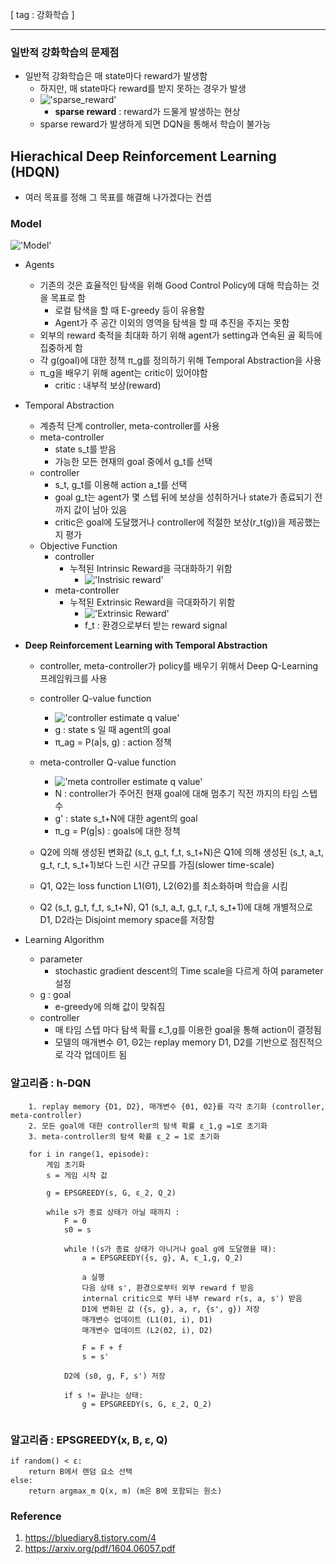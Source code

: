 [ tag : 강화학습 ]

--- 


### 일반적 강화학습의 문제점
- 일반적 강화학습은 매 state마다 reward가 발생함
    - 하지만, 매 state마다 reward를 받지 못하는 경우가 발생
    - !['sparse_reward'](http://10.231.238.12:31111/smlee/rl-tutorial/raw/master/asset/img/hdqn_sparse_reward.png)
        - **sparse reward** : reward가 드물게 발생하는 현상
    - sparse reward가 발생하게 되면 DQN을 통해서 학습이 불가능

## Hierachical Deep Reinforcement Learning (HDQN)
- 여러 목표를 정해 그 목표를 해결해 나가겠다는 컨셉

### Model

!['Model'](http://10.231.238.12:31111/smlee/rl-tutorial/raw/master/asset/img/09_fig_01.PNG)

- Agents
    - 기존의 것은 효율적인 탐색을 위해 Good Control Policy에 대해 학습하는 것을 목표로 함
        - 로컬 탐색을 할 때 E-greedy 등이 유용함
        - Agent가 주 공간 이외의 영역을 탐색을 할 때 추진을 주지는 못함
    - 외부의 reward 축적을 최대화 하기 위해 agent가 setting과 연속된 골 획득에 집중하게 함
    - 각 g(goal)에 대한 정책 π_g를 정의하기 위해 Temporal Abstraction을 사용
    - π_g을 배우기 위해 agent는 critic이 있어야함
        - critic : 내부적 보상(reward)

- Temporal Abstraction
    - 계층적 단계 controller, meta-controller를 사용
    - meta-controller
        - state s_t를 받음
        - 가능한 모든 현재의 goal 중에서 g_t를 선택
    - controller
        - s_t, g_t를 이용해 action a_t를 선택
        - goal g_t는 agent가 몇 스텝 뒤에 보상을 성취하거나 state가 종료되기 전까지 값이 남아 있음
        - critic은 goal에 도달했거나 controller에 적절한 보상(r_t(g))을 제공했는지 평가
    - Objective Function
        - controller
            - 누적된 Intrinsic Reward을 극대화하기 위함
                - !['Instrisic reward'](http://10.231.238.12:31111/smlee/rl-tutorial/raw/master/asset/img/09_instrinic_reward.PNG)
        - meta-controller
            - 누적된 Extrinsic Reward을 극대화하기 위함
                - !['Extrinsic Reward'](http://10.231.238.12:31111/smlee/rl-tutorial/raw/master/asset/img/09_extrinic_reward.PNG)
                - f_t : 환경으로부터 받는 reward signal

- **Deep Reinforcement Learning with Temporal Abstraction**
    - controller, meta-controller가 policy를 배우기 위해서 Deep Q-Learning 프레임워크를 사용
    - controller Q-value function
        - !['controller estimate q value'](http://10.231.238.12:31111/smlee/rl-tutorial/raw/master/asset/img/09_controller_q_value.PNG)
        - g : state s 일 때 agent의 goal
        - π_ag = P(a|s, g) : action 정책
    - meta-controller Q-value function
        - !['meta controller estimate q value'](http://10.231.238.12:31111/smlee/rl-tutorial/raw/master/asset/img/09_meta_controller_q_value.PNG)
        - N : controller가 주어진 현재 goal에 대해 멈추기 직전 까지의 타임 스텝 수
        - g' : state s_t+N에 대한 agent의 goal
        - π_g = P(g|s) : goals에 대한 정책

    - Q2에 의해 생성된 변화값 (s_t, g_t, f_t, s_t+N)은 Q1에 의해 생성된 (s_t, a_t, g_t, r_t, s_t+1)보다 느린 시간 규모를 가짐(slower time-scale)
    - Q1, Q2는 loss function L1(Θ1), L2(Θ2)를 최소화하며 학습을 시킴
    - Q2 (s_t, g_t, f_t, s_t+N), Q1 (s_t, a_t, g_t, r_t, s_t+1)에 대해 개별적으로 D1, D2라는 Disjoint memory space를 저장함

- Learning Algorithm
    - parameter
        - stochastic gradient descent의 Time scale을 다르게 하여 parameter 설정
    - g : goal
        - e-greedy에 의해 값이 맞춰짐
    - controller
        - 매 타임 스텝 마다 탐색 확률 ε_1,g를 이용한 goal을 통해 action이 결정됨
        - 모델의 매개변수 Θ1, Θ2는 replay memory D1, D2를 기반으로 점진적으로 각각 업데이트 됨

### 알고리즘 : h-DQN
```
    1. replay memory {D1, D2}, 매개변수 {Θ1, Θ2}를 각각 초기화 (controller, meta-controller)
    2. 모든 goal에 대한 controller의 탐색 확률 ε_1,g =1로 초기화
    3. meta-controller의 탐색 확률 ε_2 = 1로 초기화

    for i in range(1, episode):
        게임 초기화
        s = 게임 시작 값

        g = EPSGREEDY(s, G, ε_2, Q_2)

        while s가 종료 상태가 아닐 때까지 :
            F = 0
            s0 = s

            while !(s가 종료 상태가 아니거나 goal g에 도달했을 때):
                a = EPSGREEDY({s, g}, A, ε_1,g, Q_2)

                a 실행
                다음 상태 s', 환경으로부터 외부 reward f 받음
                internal critic으로 부터 내부 reward r(s, a, s') 받음
                D1에 변화된 값 ({s, g}, a, r, {s', g}) 저장
                매개변수 업데이트 (L1(Θ1, i), D1)
                매개변수 업데이트 (L2(Θ2, i), D2)

                F = F + f
                s = s'
            
            D2에 (s0, g, F, s') 저장

            if s != 끝나는 상태:
                g = EPSGREEDY(s, G, ε_2, Q_2)
        

```

### 알고리즘 : EPSGREEDY(x, B, ε, Q)
```
if random() < ε:
    return B에서 랜덤 요소 선택
else:
    return argmax_m Q(x, m) (m은 B에 포함되는 원소)
```



### Reference
1. https://bluediary8.tistory.com/4
2. https://arxiv.org/pdf/1604.06057.pdf